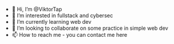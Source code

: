 - 👋 Hi, I’m @ViktorTap
- 👀 I’m interested in fullstack and cybersec
- 🌱 I’m currently learning web dev
- 💞️ I’m looking to collaborate on some practice in simple web dev
- 📫 How to reach me - you can contact me here

<!---
ViktorTap/ViktorTap is a ✨ special ✨ repository because its `README.md` (this file) appears on your GitHub profile.
You can click the Preview link to take a look at your changes.
--->

